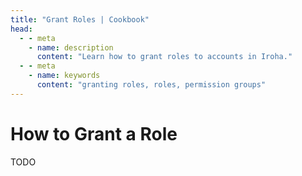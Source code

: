 ```yaml
---
title: "Grant Roles | Cookbook"
head:
  - - meta
    - name: description
      content: "Learn how to grant roles to accounts in Iroha."
  - - meta
    - name: keywords
      content: "granting roles, roles, permission groups"
---
```


# How to Grant a Role

TODO